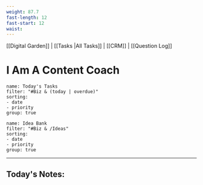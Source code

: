 ```yaml
---
weight: 87.7
fast-length: 12
fast-start: 12
waist:
---
```

[[Digital Garden]] | [[Tasks |All Tasks]] | [[CRM]] | [[Question Log]]

# I Am A Content Coach

```todoist
name: Today's Tasks
filter: "#Biz & (today | overdue)" 
sorting: 
- date 
- priority 
group: true 
```

```todoist
name: Idea Bank
filter: "#Biz & /Ideas" 
sorting: 
- date 
- priority
group: true 
```
---
## Today's Notes:

```timeline
```
